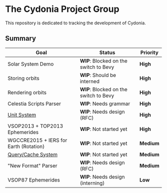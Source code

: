 # The Cydonia Project Group

This repository is dedicated to tracking the development of Cydonia.

## Summary

| Goal                                        | Status                                 | Priority   |
| ------------------------------------------- | -------------------------------------- | ---------- |
| Solar System Demo                           | **WIP**: Blocked on the switch to Bevy | **High**   |
| Storing orbits                              | **WIP**: Should be interned            | **High**   |
| Rendering orbits                            | **WIP**: Blocked on the switch to Bevy | **High**   |
| Celestia Scripts Parser                     | **WIP**: Needs grammar                 | **High**   |
| [Unit System](goals/unit-system.md)         | **WIP**: Needs design (RFC)            | **High**   |
| VSOP2013 + TOP2013 Ephemerides              | **WIP**: Not started yet               | **High**   |
| WGCCRE2015 + IERS for Earth (Rotation)      | **WIP**: Not started yet               | **Medium** |
| [Query/Cache System](goals/query-system.md) | **WIP**: Not started yet               | **Medium** |
| "New Format" Parser                         | **WIP**: Needs design (RFC)            | **Medium** |
| VSOP87 Ephemerides                          | **WIP**: Needs design (interning)      | **Low**    |
